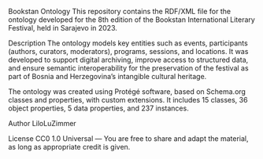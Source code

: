 Bookstan Ontology
This repository contains the RDF/XML file for the ontology developed for the 8th edition of the Bookstan International Literary Festival, held in Sarajevo in 2023.

Description
The ontology models key entities such as events, participants (authors, curators, moderators), programs, sessions, and locations.
It was developed to support digital archiving, improve access to structured data, and ensure semantic interoperability for the preservation of the festival as part of Bosnia and Herzegovina’s intangible cultural heritage.

The ontology was created using Protégé software, based on Schema.org classes and properties, with custom extensions.
It includes 15 classes, 36 object properties, 5 data properties, and 237 instances.

Author
LiloLuZimmer

License
CC0 1.0 Universal — You are free to share and adapt the material, as long as appropriate credit is given.
